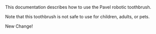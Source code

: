 
This documentation describes how to use the Pavel robotic
toothbrush.

Note that this toothbrush is not safe to use for children,
adults, or pets.

New Change!
